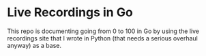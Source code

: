 # Live Recordings in Go

This repo is documenting going from 0 to 100 in Go by using the live recordings site that I wrote in Python (that needs a serious overhaul anyway) as a base.
